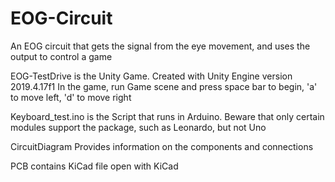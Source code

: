 # EOG-Circuit
An EOG circuit that gets the signal from the eye movement, and uses the output to control a game

EOG-TestDrive is the Unity Game. Created with Unity Engine version 2019.4.17f1
In the game, run Game scene and press space bar to begin, 'a' to move left, 'd' to move right

Keyboard_test.ino is the Script that runs in Arduino. Beware that only certain modules support the <Keyboard> package, such as Leonardo, but not Uno

CircuitDiagram Provides information on the components and connections

PCB contains KiCad file open with KiCad
